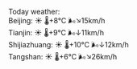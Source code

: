 Today weather:  
Beijing: ☀️   🌡️+8°C 🌬️↘15km/h  
Tianjin: ☀️   🌡️+9°C 🌬️↓11km/h  
Shijiazhuang: ☀️   🌡️+10°C 🌬️↓12km/h  
Tangshan: ☀️   🌡️+6°C 🌬️↘26km/h  
